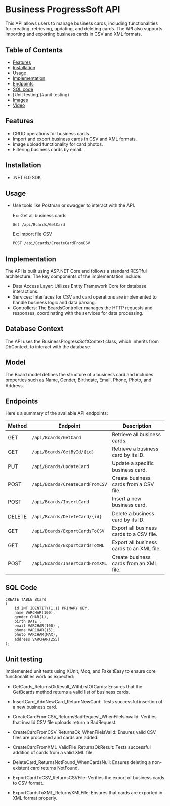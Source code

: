 # Business ProgressSoft API
This API allows users to manage business cards, including functionalities for creating, retrieving, updating, and deleting cards. The API also supports importing and exporting business cards in CSV and XML formats.

## Table of Contents
- [Features](#features)
- [Installation](#installation)
- [Usage](#usage)
- [Implementation](#implementation)
- [Endpoints](#endpoints)
- [SQL code](#sqlcode)
- [Unit testing](#unit testing)
- [Images](#images)
- [Video](#video)

## Features
- CRUD operations for business cards.
- Import and export business cards in CSV and XML formats.
- Image upload functionality for card photos.
- Filtering business cards by email.

## Installation
- .NET 6.0 SDK
## Usage
- Use tools like Postman or swagger to interact with the API.

  Ex:
  Get all business cards
  ```
  Get /api/Bcards/GetCard
  ```
  Ex: import file CSV
    ```
  POST /api/Bcards/CreateCardFromCSV
  ```

## Implementation
The API is built using ASP.NET Core and follows a standard RESTful architecture. The key components of the implementation include:
- Data Access Layer: Utilizes Entity Framework Core for database interactions.
- Services: Interfaces for CSV and card operations are implemented to handle business logic and data parsing.
- Controllers: The BcardsController manages the HTTP requests and responses, coordinating with the services for data processing.

## Database Context
The API uses the BusinessProgressSoftContext class, which inherits from DbContext, to interact with the database.

## Model
The Bcard model defines the structure of a business card and includes properties such as Name, Gender, Birthdate, Email, Phone, Photo, and Address.

## Endpoints
Here's a summary of the available API endpoints:

| Method | Endpoint                       | Description                                   |
|--------|---------------------------------|-----------------------------------------------|
| GET    | `/api/Bcards/GetCard`           | Retrieve all business cards.                  |
| GET    | `/api/Bcards/GetById/{id}`      | Retrieve a business card by its ID.           |
| PUT    | `/api/Bcards/UpdateCard`        | Update a specific business card.              |
| POST   | `/api/Bcards/CreateCardFromCSV` | Create business cards from a CSV file.        |
| POST   | `/api/Bcards/InsertCard`        | Insert a new business card.                   |
| DELETE | `/api/Bcards/DeleteCard/{id}`   | Delete a business card by its ID.             |
| GET    | `/api/Bcards/ExportCardsToCSV`  | Export all business cards to a CSV file.      |
| GET    | `/api/Bcards/ExportCardsToXML`  | Export all business cards to an XML file.     |
| POST   | `/api/Bcards/InsertCardFromXML` | Create business cards from an XML file.       |


## SQL Code

```
CREATE TABLE BCard
(
    id INT IDENTITY(1,1) PRIMARY KEY,
    name VARCHAR(100),
    gender CHAR(1),
    birth DATE ,
    email VARCHAR(100) ,
    phone VARCHAR(15),
    photo VARCHAR(MAX), 
    address VARCHAR(255) 
);

```

## Unit testing
Implemented unit tests using XUnit, Moq, and FakeItEasy to ensure core functionalities work as expected:
- GetCards_ReturnsOkResult_WithListOfCards: Ensures that the GetBcards method returns a valid list of business cards.

- InsertCard_AddNewCard_ReturnNewCard: Tests successful insertion of a new business card.

- CreateCardFromCSV_ReturnsBadRequest_WhenFileIsInvalid: Verifies that invalid CSV file uploads return a BadRequest.

- CreateCardFromCSV_ReturnsOk_WhenFileIsValid: Ensures valid CSV files are processed and cards are added.

- CreateCardFromXML_ValidFile_ReturnsOkResult: Tests successful addition of cards from a valid XML file.

- DeleteCard_ReturnsNotFound_WhenCardsNull: Ensures deleting a non-existent card returns NotFound.

- ExportCardToCSV_ReturnsCSVFile: Verifies the export of business cards to CSV format.

- ExportCardsToXML_ReturnsXMLFile: Ensures that cards are exported in XML format properly.

